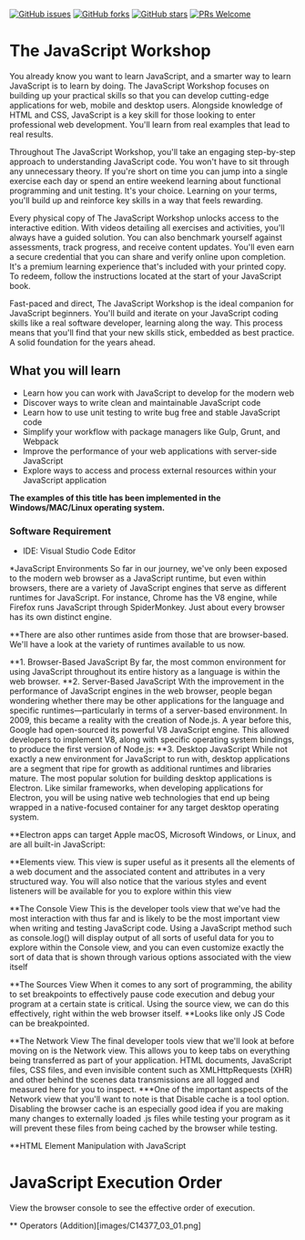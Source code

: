 [![GitHub issues](https://img.shields.io/github/issues/PacktWorkshops/The-JavaScript-Workshop.svg)](https://github.com/PacktWorkshops/The-JavaScript-Workshop/issues)
[![GitHub forks](https://img.shields.io/github/forks/PacktWorkshops/The-JavaScript-Workshop.svg)](https://github.com/PacktWorkshops/The-JavaScript-Workshop/network)
[![GitHub stars](https://img.shields.io/github/stars/PacktWorkshops/The-JavaScript-Workshop.svg)](https://github.com/PacktWorkshops/The-JavaScript-Workshop/stargazers)
[![PRs Welcome](https://img.shields.io/badge/PRs-welcome-brightgreen.svg)](https://github.com/PacktWorkshops/The-JavaScript-Workshop/pulls)

# The JavaScript Workshop
You already know you want to learn JavaScript, and a smarter way to learn JavaScript is to learn by doing. The JavaScript Workshop focuses on building up your practical skills so that you can develop cutting-edge applications for web, mobile and desktop users. Alongside knowledge of HTML and CSS, JavaScript is a key skill for those looking to enter professional web development. You'll learn from real examples that lead to real results. 

Throughout The JavaScript Workshop, you'll take an engaging step-by-step approach to understanding JavaScript code. You won't have to sit through any unnecessary theory. If you're short on time you can jump into a single exercise each day or spend an entire weekend learning about functional programming and unit testing. It's your choice. Learning on your terms, you'll build up and reinforce key skills in a way that feels rewarding. 

Every physical copy of The JavaScript Workshop unlocks access to the interactive edition. With videos detailing all exercises and activities, you'll always have a guided solution. You can also benchmark yourself against assessments, track progress, and receive content updates. You'll even earn a secure credential that you can share and verify online upon completion. It's a premium learning experience that's included with your printed copy. To redeem, follow the instructions located at the start of your JavaScript book. 

Fast-paced and direct, The JavaScript Workshop is the ideal companion for JavaScript beginners. You'll build and iterate on your JavaScript coding skills like a real software developer, learning along the way. This process means that you'll find that your new skills stick, embedded as best practice. A solid foundation for the years ahead. 

## What you will learn
* Learn how you can work with JavaScript to develop for the modern web
* Discover ways to write clean and maintainable JavaScript code
* Learn how to use unit testing to write bug free and stable JavaScript code
* Simplify your workflow with package managers like Gulp, Grunt, and Webpack
* Improve the performance of your web applications with server-side JavaScript
* Explore ways to access and process external resources within your JavaScript application 

**The examples of this title has been implemented in the Windows/MAC/Linux operating system.**

### Software Requirement
* IDE: Visual Studio Code Editor



*JavaScript Environments
So far in our journey, we've only been exposed to the modern web browser as a JavaScript runtime, but even within browsers, there are a variety of JavaScript engines that serve as different runtimes for JavaScript. For instance, Chrome has the V8 engine, while Firefox runs JavaScript through SpiderMonkey. Just about every browser has its own distinct engine.

**There are also other runtimes aside from those that are browser-based. We'll have a look at the variety of runtimes available to us now.

**1. Browser-Based JavaScript
By far, the most common environment for using JavaScript throughout its entire history as a language is within the web browser.
**2. Server-Based JavaScript
With the improvement in the performance of JavaScript engines in the web browser, people began wondering whether there may be other applications for the language and specific runtimes—particularly in terms of a server-based environment. In 2009, this became a reality with the creation of Node.js. A year before this, Google had open-sourced its powerful V8 JavaScript engine. This allowed developers to implement V8, along with specific operating system bindings, to produce the first version of Node.js:
**3. Desktop JavaScript
While not exactly a new environment for JavaScript to run with, desktop applications are a segment that ripe for growth as additional runtimes and libraries mature. The most popular solution for building desktop applications is Electron. Like similar frameworks, when developing applications for Electron, you will be using native web technologies that end up being wrapped in a native-focused container for any target desktop operating system.

**Electron apps can target Apple macOS, Microsoft Windows, or Linux, and are all built-in JavaScript:

**Elements view.
 This view is super useful as it presents all the elements of a web document and the associated content and attributes in a very structured way. You will also notice that the various styles and event listeners will be available for you to explore within this view

**The Console View
This is the developer tools view that we've had the most interaction with thus far and is likely to be the most important view when writing and testing JavaScript code. Using a JavaScript method such as console.log() will display output of all sorts of useful data for you to explore within the Console view, and you can even customize exactly the sort of data that is shown through various options associated with the view itself

**The Sources View
When it comes to any sort of programming, the ability to set breakpoints to effectively pause code execution and debug your program at a certain state is critical. Using the source view, we can do this effectively, right within the web browser itself.
**Looks like only JS Code can be breakpointed.

**The Network View
The final developer tools view that we'll look at before moving on is the Network view. This allows you to keep tabs on everything being transferred as part of your application. HTML documents, JavaScript files, CSS files, and even invisible content such as XMLHttpRequests (XHR) and other behind the scenes data transmissions are all logged and measured here for you to inspect.
***One of the important aspects of the Network view that you'll want to note is that Disable cache is a tool option. Disabling the browser cache is an especially good idea if you are making many changes to externally loaded .js files while testing your program as it will prevent these files from being cached by the browser while testing.


**HTML Element Manipulation with JavaScript
<body>
    <script>console.log('Before h1 tag')</script>
    <h1>JavaScript Execution Order</h1>
    <script>console.log('After h1 tag')</script>
    <p id="para_id">View the browser console to see the effective order of execution.</p>
    <script>document.getElementById('para_id').innerText = "Paragraph Content Changed"</script>
</body>


** Operators
(Addition)[images/C14377_03_01.png]